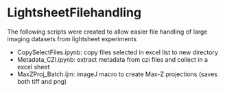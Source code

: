# LightsheetFilehandling
The following scripts were created to allow easier file handling of large imaging datasets from lightsheet experiments

- CopySelectFiles.ipynb: 
	copy files selected in excel list to new directory
- Metadata_CZI.ipynb: 
	extract metadata from czi files and collect in a excel sheet
- MaxZProj_Batch.ijm:
	imageJ macro to create Max-Z projections (saves both tiff and png)
